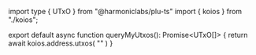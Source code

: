 import type { UTxO } from "@harmoniclabs/plu-ts"
import { koios } from "./koios";

export default async function queryMyUtxos(): Promise<UTxO[]>
{
    return await koios.address.utxos( "<paste your tesnet address here>" )
}